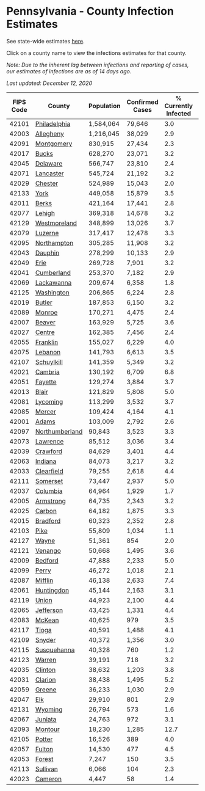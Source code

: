 # Pennsylvania - County Infection Estimates

See state-wide estimates [here](/infections/us-pa).

Click on a county name to view the infections estimates for that county.

*Note: Due to the inherent lag between infections and reporting of cases, our estimates of infections are as of 14 days ago.*

*Last updated: December 12, 2020*

|   FIPS Code |                           County |   Population |   Confirmed Cases |   % Currently Infected |   % Total Infected |
|-------------|----------------------------------|--------------|-------------------|------------------------|--------------------|
|       42101 |     [Philadelphia](philadelphia) |    1,584,064 |            79,646 |                    3.0 |               20.1 |
|       42003 |           [Allegheny](allegheny) |    1,216,045 |            38,029 |                    2.9 |                9.5 |
|       42091 |         [Montgomery](montgomery) |      830,915 |            27,434 |                    2.3 |               12.7 |
|       42017 |                   [Bucks](bucks) |      628,270 |            23,071 |                    3.2 |               13.5 |
|       42045 |             [Delaware](delaware) |      566,747 |            23,810 |                    2.4 |               16.4 |
|       42071 |           [Lancaster](lancaster) |      545,724 |            21,192 |                    3.2 |               13.2 |
|       42029 |               [Chester](chester) |      524,989 |            15,043 |                    2.0 |               10.0 |
|       42133 |                     [York](york) |      449,058 |            15,879 |                    3.5 |               10.8 |
|       42011 |                   [Berks](berks) |      421,164 |            17,441 |                    2.8 |               15.6 |
|       42077 |                 [Lehigh](lehigh) |      369,318 |            14,678 |                    3.2 |               15.8 |
|       42129 |     [Westmoreland](westmoreland) |      348,899 |            13,026 |                    3.7 |               10.9 |
|       42079 |               [Luzerne](luzerne) |      317,417 |            12,478 |                    3.3 |               15.2 |
|       42095 |       [Northampton](northampton) |      305,285 |            11,908 |                    3.2 |               15.1 |
|       42043 |               [Dauphin](dauphin) |      278,299 |            10,133 |                    2.9 |               11.9 |
|       42049 |                     [Erie](erie) |      269,728 |             7,901 |                    3.2 |                8.5 |
|       42041 |         [Cumberland](cumberland) |      253,370 |             7,182 |                    2.9 |                8.9 |
|       42069 |         [Lackawanna](lackawanna) |      209,674 |             6,358 |                    1.8 |               11.3 |
|       42125 |         [Washington](washington) |      206,865 |             6,224 |                    2.8 |                8.7 |
|       42019 |                 [Butler](butler) |      187,853 |             6,150 |                    3.2 |                9.7 |
|       42089 |                 [Monroe](monroe) |      170,271 |             4,475 |                    2.4 |               11.3 |
|       42007 |                 [Beaver](beaver) |      163,929 |             5,725 |                    3.6 |               11.2 |
|       42027 |                 [Centre](centre) |      162,385 |             7,456 |                    2.4 |               13.0 |
|       42055 |             [Franklin](franklin) |      155,027 |             6,229 |                    4.0 |               12.9 |
|       42075 |               [Lebanon](lebanon) |      141,793 |             6,613 |                    3.5 |               16.3 |
|       42107 |         [Schuylkill](schuylkill) |      141,359 |             5,349 |                    3.2 |               12.2 |
|       42021 |               [Cambria](cambria) |      130,192 |             6,709 |                    6.8 |               14.6 |
|       42051 |               [Fayette](fayette) |      129,274 |             3,884 |                    3.7 |                8.1 |
|       42013 |                   [Blair](blair) |      121,829 |             5,808 |                    5.0 |               13.4 |
|       42081 |             [Lycoming](lycoming) |      113,299 |             3,532 |                    3.7 |                8.7 |
|       42085 |                 [Mercer](mercer) |      109,424 |             4,164 |                    4.1 |               11.1 |
|       42001 |                   [Adams](adams) |      103,009 |             2,792 |                    2.6 |                8.5 |
|       42097 | [Northumberland](northumberland) |       90,843 |             3,523 |                    3.3 |               11.4 |
|       42073 |             [Lawrence](lawrence) |       85,512 |             3,036 |                    3.4 |               10.4 |
|       42039 |             [Crawford](crawford) |       84,629 |             3,401 |                    4.4 |                9.9 |
|       42063 |               [Indiana](indiana) |       84,073 |             3,217 |                    3.2 |               11.4 |
|       42033 |         [Clearfield](clearfield) |       79,255 |             2,618 |                    4.4 |                9.3 |
|       42111 |             [Somerset](somerset) |       73,447 |             2,937 |                    5.0 |               11.1 |
|       42037 |             [Columbia](columbia) |       64,964 |             1,929 |                    1.7 |               10.3 |
|       42005 |           [Armstrong](armstrong) |       64,735 |             2,343 |                    3.2 |               10.7 |
|       42025 |                 [Carbon](carbon) |       64,182 |             1,875 |                    3.3 |               10.0 |
|       42015 |             [Bradford](bradford) |       60,323 |             2,352 |                    2.8 |               11.2 |
|       42103 |                     [Pike](pike) |       55,809 |             1,034 |                    1.1 |                9.3 |
|       42127 |                   [Wayne](wayne) |       51,361 |               854 |                    2.0 |                5.6 |
|       42121 |               [Venango](venango) |       50,668 |             1,495 |                    3.6 |                8.2 |
|       42009 |               [Bedford](bedford) |       47,888 |             2,233 |                    5.0 |               13.1 |
|       42099 |                   [Perry](perry) |       46,272 |             1,018 |                    2.1 |                6.3 |
|       42087 |               [Mifflin](mifflin) |       46,138 |             2,633 |                    7.4 |               16.7 |
|       42061 |         [Huntingdon](huntingdon) |       45,144 |             2,163 |                    3.1 |               14.7 |
|       42119 |                   [Union](union) |       44,923 |             2,100 |                    4.4 |               13.8 |
|       42065 |           [Jefferson](jefferson) |       43,425 |             1,331 |                    4.4 |                8.5 |
|       42083 |                 [McKean](mckean) |       40,625 |               979 |                    3.5 |                6.4 |
|       42117 |                   [Tioga](tioga) |       40,591 |             1,488 |                    4.1 |               10.1 |
|       42109 |                 [Snyder](snyder) |       40,372 |             1,356 |                    3.0 |                9.9 |
|       42115 |       [Susquehanna](susquehanna) |       40,328 |               760 |                    1.2 |                6.5 |
|       42123 |                 [Warren](warren) |       39,191 |               718 |                    3.2 |                4.6 |
|       42035 |               [Clinton](clinton) |       38,632 |             1,203 |                    3.8 |                8.6 |
|       42031 |               [Clarion](clarion) |       38,438 |             1,495 |                    5.2 |               11.4 |
|       42059 |                 [Greene](greene) |       36,233 |             1,030 |                    2.9 |                8.4 |
|       42047 |                       [Elk](elk) |       29,910 |               801 |                    2.9 |                7.5 |
|       42131 |               [Wyoming](wyoming) |       26,794 |               573 |                    1.6 |                6.6 |
|       42067 |               [Juniata](juniata) |       24,763 |               972 |                    3.1 |               12.4 |
|       42093 |               [Montour](montour) |       18,230 |             1,285 |                   12.7 |               21.0 |
|       42105 |                 [Potter](potter) |       16,526 |               389 |                    4.0 |                7.0 |
|       42057 |                 [Fulton](fulton) |       14,530 |               477 |                    4.5 |                9.4 |
|       42053 |                 [Forest](forest) |        7,247 |               150 |                    3.5 |                6.4 |
|       42113 |             [Sullivan](sullivan) |        6,066 |               104 |                    2.3 |                4.8 |
|       42023 |               [Cameron](cameron) |        4,447 |                58 |                    1.4 |                3.0 |